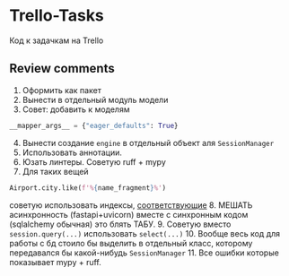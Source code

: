 # Trello-Tasks
Код к задачкам на Trello


## Review comments
1. Оформить как пакет
2. Вынести в отдельный модуль модели
3. Совет: добавить к моделям
```python
__mapper_args__ = {"eager_defaults": True}
```
4. Вынести создание `engine` в отдельный объект аля `SessionManager`
5. Использовать аннотации.
6. Юзать линтеры. Советую ruff + mypy
7. Для таких вещей
```python
Airport.city.like(f'%{name_fragment}%')
```
советую использовать индексы, [соответствующие](https://postgrespro.ru/docs/postgresql/9.6/pgtrgm)
8. МЕШАТЬ асинхронность (fastapi+uvicorn) вместе с синхронным кодом (sqlalchemy обычная) это блять ТАБУ.
9. Советую вместо `session.query(...)` использовать `select(...)`
10. Вообще весь код для работы с бд стоило бы выделить в отдельный класс, которому передавался бы какой-нибудь `SessionManager`
11. Все ошибки которые показывает mypy + ruff.